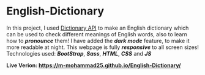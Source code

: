 # English-Dictionary

<p>In this project, I used <a href="https://dictionaryapi.dev/">Dictionary API</a> to make an English dictionary which can be used to check different meanings of English words, also to learn how to <strong><i>pronounce</i></strong> them!
I have added the <strong><i>dark mode</i></strong> feature, to make it more readable at night. This webpage is fully <strong><i>responsive</i></strong> to all screen sizes!<br>
Technologies used: <strong><i>BootStrap</i></strong>, <strong><i> Sass</i></strong>, <strong><i> HTML</i></strong>, <strong><i> CSS</i></strong> and <strong><i>JS</i></strong><br>

<strong>Live Verion: https://m-mohammad25.github.io/English-Dictionary/</strong>
</p>
